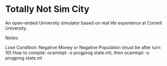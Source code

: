 # Totally Not Sim City
An open-ended University simulator based on real life experience at Cornell University.


Notes:

Lose Condition: Negative Money or Negative Population (must be after turn 10)
How to compile:
ocamlopt -o progprog state.mli, then ocamlopt -o progprog state.ml
